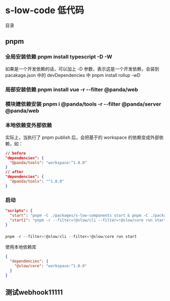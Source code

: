 # s-low-code 低代码

目录

## pnpm

### 全局安装依赖 pnpm install typescript -D -W

如果是一个开发依赖的话，可以加上 -D 参数，表示这是一个开发依赖，会装到 pacakage.json 中的 devDependencies 中
pnpm install rollup -wD

### 局部安装依赖 pnpm install vue -r --filter @panda/web

### 模块建依赖安装 pnpm i @panda/tools -r --filter @panda/server @panda/web

### 本地依赖变外部依赖

实际上，当执行了 pnpm publish 后，会把基于的 workspace 的依赖变成外部依赖，如：

```json
// before
"dependencies": {
  "@panda/tools": "workspace:^1.0.0"
}
// after
"dependencies": {
  "@panda/tools": "^1.0.0"
}
```

### 启动

```json
"scripts": {
  "start": "pnpm -C ./packages/s-low-components start & pnpm -C ./packages/s-low-control start & pnpm -C ./packages/s-low-render start",
  "start1": "pnpm -r --filter=!@slow/cli --filter=!@slow/core run start",
}
```

###

```js
pnpm -r --filter=!@slow/cli --filter=!@slow/core run start
```

使用本地依赖库

```json
{
  "dependencies": {
    "@slow/core": "workspace:^1.0.0"
  }
}
```

## 测试webhook11111
